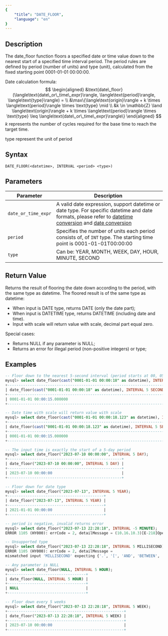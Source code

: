 ```yaml
---
{
    "title": "DATE_FLOOR",
    "language": "en"
}
---
```


## Description

The date_floor function floors a specified date or time value down to the nearest start of a specified time interval period. The period rules are defined by period (number of units) and type (unit), calculated from the fixed starting point 0001-01-01 00:00:00.

Date calculation formula:
$$
\begin{aligned}
&\text{date\_floor}(\langle\text{date\_or\_time\_expr}\rangle, \langle\text{period}\rangle, \langle\text{type}\rangle) = \\
&\max\{\langle\text{origin}\rangle + k \times \langle\text{period}\rangle \times \text{type} \mid \\
&k \in \mathbb{Z} \land \langle\text{origin}\rangle + k \times \langle\text{period}\rangle \times \text{type} \leq \langle\text{date\_or\_time\_expr}\rangle\}
\end{aligned}
$$
$k$ represents the number of cycles required for the base time to reach the target time.

type represent the unit of period

## Syntax

`DATE_FLOOR(<datetime>, INTERVAL <period> <type>)`

## Parameters

| Parameter | Description |
| -- | -- |
| `date_or_time_expr` | A valid date expression, support datetime or date type. For specific datetime and date formats, please refer to [datetime conversion](../../../../../docs/sql-manual/basic-element/sql-data-types/conversion/datetime-conversion) and [date conversion](../../../../../docs/sql-manual/basic-element/sql-data-types/conversion/date-conversion) |
| `period` | Specifies the number of units each period consists of, of `INT` type. The starting time point is 0001-01-01T00:00:00 |
| `type` | Can be: YEAR, MONTH, WEEK, DAY, HOUR, MINUTE, SECOND |

## Return Value

Returns the result of flooring the date down according to the period, with the same type as datetime.
The floored result is of the same type as datetime:
- When input is DATE type, returns DATE (only the date part);
- When input is DATETIME type, returns DATETIME (including date and time).
- Input with scale will return value with scale, decimal part equal zero.

Special cases:
- Returns NULL if any parameter is NULL;
- Returns an error for illegal period (non-positive integers) or type;

## Examples

```sql
-- Floor down to the nearest 5-second interval (period starts at 00, 05, 10... seconds)
mysql> select date_floor(cast("0001-01-01 00:00:18" as datetime), INTERVAL 5 SECOND);
+------------------------------------------------------------------------+
| date_floor(cast("0001-01-01 00:00:18" as datetime), INTERVAL 5 SECOND) |
+------------------------------------------------------------------------+
| 0001-01-01 00:00:15.000000                                             |
+------------------------------------------------------------------------+

-- Date time with scale will return value with scale
mysql> select date_floor(cast("0001-01-01 00:00:18.123" as datetime), INTERVAL 5 SECOND);
+----------------------------------------------------------------------------+
| date_floor(cast("0001-01-01 00:00:18.123" as datetime), INTERVAL 5 SECOND) |
+----------------------------------------------------------------------------+
| 0001-01-01 00:00:15.000000                                                 |
+----------------------------------------------------------------------------+

-- The input time is exactly the start of a 5-day period
mysql> select date_floor("2023-07-10 00:00:00", INTERVAL 5 DAY);
+---------------------------------------------------+
| date_floor("2023-07-10 00:00:00", INTERVAL 5 DAY) |
+---------------------------------------------------+
| 2023-07-10 00:00:00                               |
+---------------------------------------------------+

-- Floor down for date type
mysql> select date_floor("2023-07-13", INTERVAL 5 YEAR);
+-------------------------------------------+
| date_floor("2023-07-13", INTERVAL 5 YEAR) |
+-------------------------------------------+
| 2021-01-01 00:00:00                       |
+-------------------------------------------+

-- period is negative, invalid returns error
mysql> select date_floor("2023-07-13 22:28:18", INTERVAL -5 MINUTE);
ERROR 1105 (HY000): errCode = 2, detailMessage = (10.16.10.3)[E-218]Operation minute_floor of 2023-07-13 22:28:18, -5, 0001-01-01 00:00:00 out of range

-- Unsupported type
mysql> select date_floor("2023-07-13 22:28:18", INTERVAL 5 MILLISECOND);
ERROR 1105 (HY000): errCode = 2, detailMessage = 
mismatched input 'MILLISECOND' expecting {'.', '[', 'AND', 'BETWEEN', 'COLLATE', 'DAY', 'DIV', 'HOUR', 'IN', 'IS', 'LIKE', 'MATCH', 'MATCH_ALL', 'MATCH_ANY', 'MATCH_PHRASE', 'MATCH_PHRASE_EDGE', 'MATCH_PHRASE_PREFIX', 'MATCH_REGEXP', 'MINUTE', 'MONTH', 'NOT', 'OR', 'QUARTER', 'REGEXP', 'RLIKE', 'SECOND', 'WEEK', 'XOR', 'YEAR', EQ, '<=>', NEQ, '<', LTE, '>', GTE, '+', '-', '*', '/', '%', '&', '&&', '|', '||', '^'}(line 1, pos 52)

-- Any parameter is NULL
mysql> select date_floor(NULL, INTERVAL 5 HOUR);
+-----------------------------------+
| date_floor(NULL, INTERVAL 5 HOUR) |
+-----------------------------------+
| NULL                              |
+-----------------------------------+

-- Floor down every 5 weeks
mysql> select date_floor("2023-07-13 22:28:18", INTERVAL 5 WEEK);
+----------------------------------------------------+
| date_floor("2023-07-13 22:28:18", INTERVAL 5 WEEK) |
+----------------------------------------------------+
| 2023-07-10 00:00:00                                |
+----------------------------------------------------+

```